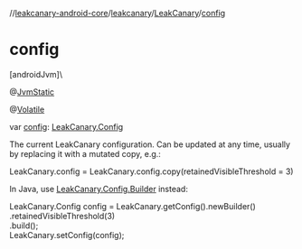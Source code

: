 //[leakcanary-android-core](../../../index.md)/[leakcanary](../index.md)/[LeakCanary](index.md)/[config](config.md)

# config

[androidJvm]\

@[JvmStatic](https://kotlinlang.org/api/latest/jvm/stdlib/kotlin.jvm/-jvm-static/index.html)

@[Volatile](https://kotlinlang.org/api/latest/jvm/stdlib/kotlin.jvm/-volatile/index.html)

var [config](config.md): [LeakCanary.Config](-config/index.md)

The current LeakCanary configuration. Can be updated at any time, usually by replacing it with a mutated copy, e.g.:

LeakCanary.config = LeakCanary.config.copy(retainedVisibleThreshold = 3)

In Java, use [LeakCanary.Config.Builder](-config/-builder/index.md) instead:

LeakCanary.Config config = LeakCanary.getConfig().newBuilder()\
   .retainedVisibleThreshold(3)\
   .build();\
LeakCanary.setConfig(config);
